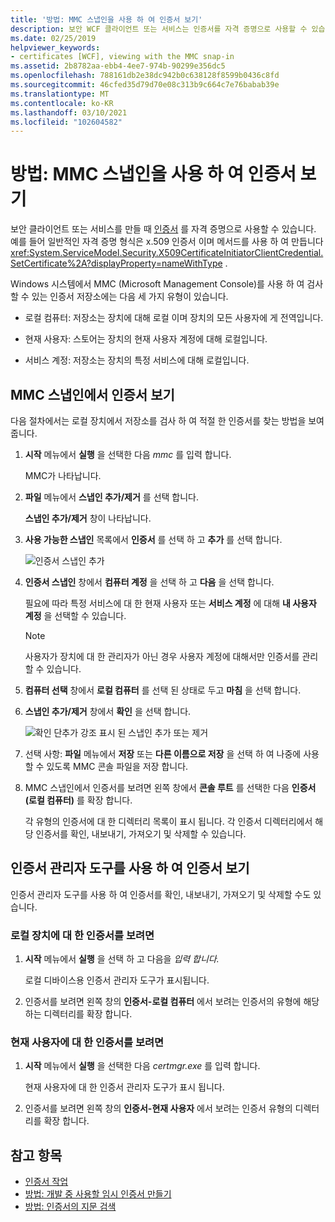 ```yaml
---
title: '방법: MMC 스냅인을 사용 하 여 인증서 보기'
description: 보안 WCF 클라이언트 또는 서비스는 인증서를 자격 증명으로 사용할 수 있습니다. MMC 플러그 인을 사용 하 여 검사할 수 있는 인증서 저장소의 유형에 대해 알아봅니다.
ms.date: 02/25/2019
helpviewer_keywords:
- certificates [WCF], viewing with the MMC snap-in
ms.assetid: 2b8782aa-ebb4-4ee7-974b-90299e356dc5
ms.openlocfilehash: 788161db2e38dc942b0c638128f8599b0436c8fd
ms.sourcegitcommit: 46cfed35d79d70e08c313b9c664c7e76babab39e
ms.translationtype: MT
ms.contentlocale: ko-KR
ms.lasthandoff: 03/10/2021
ms.locfileid: "102604582"
---
```

# <a name="how-to-view-certificates-with-the-mmc-snap-in"></a>방법: MMC 스냅인을 사용 하 여 인증서 보기

보안 클라이언트 또는 서비스를 만들 때 [인증서](working-with-certificates.md) 를 자격 증명으로 사용할 수 있습니다. 예를 들어 일반적인 자격 증명 형식은 x.509 인증서 이며 메서드를 사용 하 여 만듭니다 <xref:System.ServiceModel.Security.X509CertificateInitiatorClientCredential.SetCertificate%2A?displayProperty=nameWithType> .

Windows 시스템에서 MMC (Microsoft Management Console)를 사용 하 여 검사할 수 있는 인증서 저장소에는 다음 세 가지 유형이 있습니다.

- 로컬 컴퓨터: 저장소는 장치에 대해 로컬 이며 장치의 모든 사용자에 게 전역입니다.

- 현재 사용자: 스토어는 장치의 현재 사용자 계정에 대해 로컬입니다.

- 서비스 계정: 저장소는 장치의 특정 서비스에 대해 로컬입니다.

## <a name="view-certificates-in-the-mmc-snap-in"></a>MMC 스냅인에서 인증서 보기

다음 절차에서는 로컬 장치에서 저장소를 검사 하 여 적절 한 인증서를 찾는 방법을 보여 줍니다.
  
1. **시작** 메뉴에서 **실행** 을 선택한 다음 *mmc* 를 입력 합니다.

    MMC가 나타납니다.
  
2. **파일** 메뉴에서 **스냅인 추가/제거** 를 선택 합니다.

    **스냅인 추가/제거** 창이 나타납니다.
  
3. **사용 가능한 스냅인** 목록에서 **인증서** 를 선택 하 고 **추가** 를 선택 합니다.  

    ![인증서 스냅인 추가](./media/mmc-add-certificate-snap-in.png)
  
4. **인증서 스냅인** 창에서 **컴퓨터 계정** 을 선택 하 고 **다음** 을 선택 합니다.
  
    필요에 따라 특정 서비스에 대 한 현재 사용자 또는 **서비스 계정** 에 대해 **내 사용자 계정** 을 선택할 수 있습니다.

    > [!NOTE]
    > 사용자가 장치에 대 한 관리자가 아닌 경우 사용자 계정에 대해서만 인증서를 관리할 수 있습니다.
  
5. **컴퓨터 선택** 창에서 **로컬 컴퓨터** 를 선택 된 상태로 두고 **마침** 을 선택 합니다.  
  
6. **스냅인 추가/제거** 창에서 **확인** 을 선택 합니다.  
  
    ![확인 단추가 강조 표시 된 스냅인 추가 또는 제거](./media/mmc-certificate-snap-in-selected.png)

7. 선택 사항: **파일** 메뉴에서 **저장** 또는 **다른 이름으로 저장** 을 선택 하 여 나중에 사용할 수 있도록 MMC 콘솔 파일을 저장 합니다.  

8. MMC 스냅인에서 인증서를 보려면 왼쪽 창에서 **콘솔 루트** 를 선택한 다음 **인증서 (로컬 컴퓨터)** 를 확장 합니다.

    각 유형의 인증서에 대 한 디렉터리 목록이 표시 됩니다. 각 인증서 디렉터리에서 해당 인증서를 확인, 내보내기, 가져오기 및 삭제할 수 있습니다.

## <a name="view-certificates-with-the-certificate-manager-tool"></a>인증서 관리자 도구를 사용 하 여 인증서 보기

인증서 관리자 도구를 사용 하 여 인증서를 확인, 내보내기, 가져오기 및 삭제할 수도 있습니다.

### <a name="to-view-certificates-for-the-local-device"></a>로컬 장치에 대 한 인증서를 보려면

1. **시작** 메뉴에서 **실행** 을 선택 하 고 다음을 *입력 합니다.*

    로컬 디바이스용 인증서 관리자 도구가 표시됩니다.
  
2. 인증서를 보려면 왼쪽 창의 **인증서-로컬 컴퓨터** 에서 보려는 인증서의 유형에 해당 하는 디렉터리를 확장 합니다.

### <a name="to-view-certificates-for-the-current-user"></a>현재 사용자에 대 한 인증서를 보려면

1. **시작** 메뉴에서 **실행** 을 선택한 다음 *certmgr.exe* 를 입력 합니다.

    현재 사용자에 대 한 인증서 관리자 도구가 표시 됩니다.
  
2. 인증서를 보려면 왼쪽 창의 **인증서-현재 사용자** 에서 보려는 인증서 유형의 디렉터리를 확장 합니다.

## <a name="see-also"></a>참고 항목

- [인증서 작업](working-with-certificates.md)
- [방법: 개발 중 사용할 임시 인증서 만들기](how-to-create-temporary-certificates-for-use-during-development.md)
- [방법: 인증서의 지문 검색](how-to-retrieve-the-thumbprint-of-a-certificate.md)
